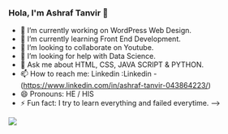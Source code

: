 ### Hola, I'm Ashraf Tanvir 👋

- 🔭 I’m currently working on WordPress Web Design.
- 🌱 I’m currently learning Front End Development.
- 👯 I’m looking to collaborate on Youtube.
- 🤔 I’m looking for help with Data Science.
- 💬 Ask me about HTML, CSS, JAVA SCRIPT & PYTHON.
- 📫 How to reach me: Linkedin :Linkedin -(https://www.linkedin.com/in/ashraf-tanvir-043864223/)
- 😄 Pronouns: HE / HIS
- ⚡ Fun fact: I try to learn everything and failed everytime.
-->
<img src="https://github-readme-stats.vercel.app/api?username=MDASHRAFTANVIR&&show_icons=true&title_color=ffffff&icon_color=bb2acf&text_color=daf7dc&bg_color=151515">
